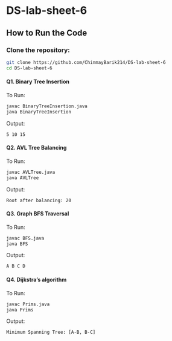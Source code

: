 # DS-lab-sheet-6
## How to Run the Code
### Clone the repository:
```bash
git clone https://github.com/ChinmayBarik214/DS-lab-sheet-6
cd DS-lab-sheet-6
```
#### Q1. Binary Tree Insertion
To Run:
```bash
javac BinaryTreeInsertion.java
java BinaryTreeInsertion
```
Output:
```
5 10 15
```
#### Q2. AVL Tree Balancing
To Run:
```bash
javac AVLTree.java
java AVLTree
```
Output:
```
Root after balancing: 20
```
#### Q3. Graph BFS Traversal
To Run:
```bash
javac BFS.java
java BFS
```
Output:
```
A B C D
```
#### Q4. Dijkstra’s algorithm
To Run:
```bash
javac Prims.java
java Prims
```
Output:
```
Minimum Spanning Tree: [A-B, B-C]
```